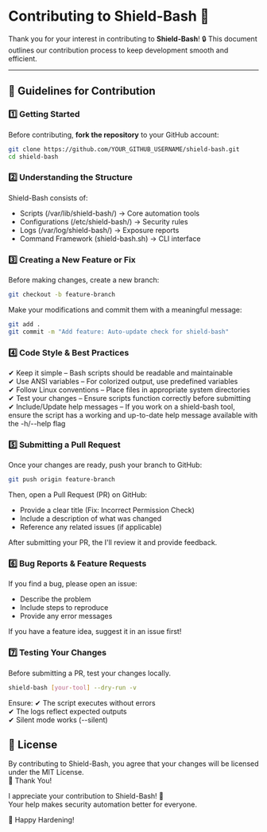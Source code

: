 # Contributing to Shield-Bash 🚀

Thank you for your interest in contributing to **Shield-Bash**! 🔒 This document outlines our contribution process to keep development smooth and efficient.

---

## 📌 Guidelines for Contribution

### 1️⃣ **Getting Started**
Before contributing, **fork the repository** to your GitHub account:

```bash
git clone https://github.com/YOUR_GITHUB_USERNAME/shield-bash.git
cd shield-bash
```

### 2️⃣ **Understanding the Structure**

Shield-Bash consists of:  
* Scripts (/var/lib/shield-bash/) → Core automation tools
* Configurations (/etc/shield-bash/) → Security rules
* Logs (/var/log/shield-bash/) → Exposure reports
* Command Framework (shield-bash.sh) → CLI interface

### 3️⃣ **Creating a New Feature or Fix**

Before making changes, create a new branch:  
```bash
git checkout -b feature-branch
```
Make your modifications and commit them with a meaningful message:  
```bash
git add .
git commit -m "Add feature: Auto-update check for shield-bash"
```

### 4️⃣ **Code Style & Best Practices**

✔ Keep it simple – Bash scripts should be readable and maintainable  
✔ Use ANSI variables – For colorized output, use predefined variables  
✔ Follow Linux conventions – Place files in appropriate system directories  
✔ Test your changes – Ensure scripts function correctly before submitting  
✔ Include/Update help messages – If you work on a shield-bash tool, ensure
   the script has a working and up-to-date help message available with the 
   -h/--help flag 

### 5️⃣ **Submitting a Pull Request**

Once your changes are ready, push your branch to GitHub:  
```bash
git push origin feature-branch
```
Then, open a Pull Request (PR) on GitHub:  
* Provide a clear title (Fix: Incorrect Permission Check)
* Include a description of what was changed
* Reference any related issues (if applicable)

After submitting your PR, the I'll review it and provide feedback.

### 6️⃣ **Bug Reports & Feature Requests**

If you find a bug, please open an issue:  
* Describe the problem
* Include steps to reproduce
* Provide any error messages

If you have a feature idea, suggest it in an issue first!  

### 7️⃣ **Testing Your Changes**

Before submitting a PR, test your changes locally.    
```bash
shield-bash [your-tool] --dry-run -v
```
Ensure: 
✔ The script executes without errors  
✔ The logs reflect expected outputs  
✔ Silent mode works (--silent)  

## 📜 License

By contributing to Shield-Bash, you agree that your changes will be licensed under the MIT License.  
🙌 Thank You!  

I appreciate your contribution to Shield-Bash! 🎉  
Your help makes security automation better for everyone.  

🚀 Happy Hardening!